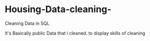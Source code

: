 # Housing-Data-cleaning-
Cleaning Data in SQL 

It's Basically public Data that i cleaned.
to display skills of cleaning 
